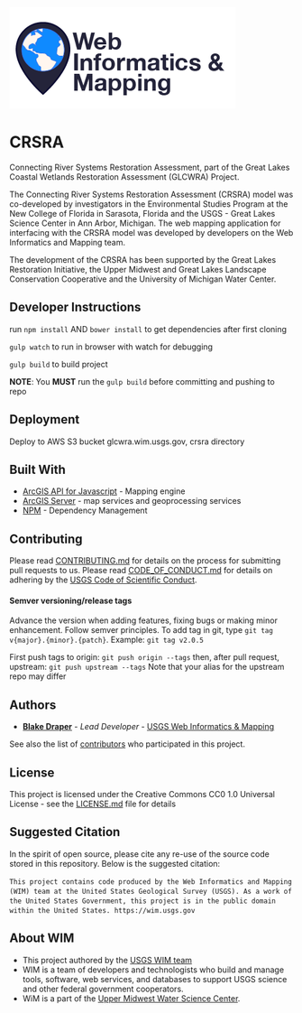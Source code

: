![WiM](wimlogo.png)

# CRSRA
Connecting River Systems Restoration Assessment, part of the Great Lakes Coastal Wetlands Restoration Assessment (GLCWRA) Project.

The Connecting River Systems Restoration Assessment (CRSRA) model was co-developed by investigators in the Environmental Studies Program at the New College of Florida in Sarasota, Florida and the USGS - Great Lakes Science Center in Ann Arbor, Michigan. The web mapping application for interfacing with the CRSRA model was developed by developers on the Web Informatics and Mapping team.

The development of the CRSRA has been supported by the Great Lakes Restoration Initiative, the Upper Midwest and Great Lakes Landscape Conservation Cooperative and the University of Michigan Water Center.

## Developer Instructions

run `npm install` AND `bower install` to get dependencies after first cloning

`gulp watch` to run in browser with watch for debugging

`gulp build` to build project

**NOTE**: You **MUST** run the `gulp build` before committing and pushing to repo

## Deployment

Deploy to AWS S3 bucket glcwra.wim.usgs.gov, crsra directory

## Built With

* [ArcGIS API for Javascript](https://developers.arcgis.com/javascript/) - Mapping engine
* [ArcGIS Server](http://server.arcgis.com/en/) - map services and geoprocessing services
* [NPM](https://www.npmjs.com/) - Dependency Management

## Contributing

Please read [CONTRIBUTING.md]() for details on the process for submitting pull requests to us. Please read [CODE_OF_CONDUCT.md]() for details on adhering by the [USGS Code of Scientific Conduct](https://www2.usgs.gov/fsp/fsp_code_of_scientific_conduct.asp).

#### Semver versioning/release tags

Advance the version when adding features, fixing bugs or making minor enhancement. Follow semver principles. To add tag in git,  type `git tag v{major}.{minor}.{patch}`. Example: `git tag v2.0.5`

First push tags to origin: `git push origin --tags` then, after pull request, upstream: `git push upstream --tags`  Note that your alias for the upstream repo may differ

## Authors

* **[Blake Draper](https://www.usgs.gov/staff-profiles/blake-a-draper)**  - *Lead Developer* - [USGS Web Informatics & Mapping](https://wim.usgs.gov/)


See also the list of [contributors](https://github.com/USGS-WiM/CRSRA/graphs/contributors) who participated in this project.

## License

This project is licensed under the Creative Commons CC0 1.0 Universal License - see the [LICENSE.md](LICENSE.md) file for details

## Suggested Citation
In the spirit of open source, please cite any re-use of the source code stored in this repository. Below is the suggested citation:

`This project contains code produced by the Web Informatics and Mapping (WIM) team at the United States Geological Survey (USGS). As a work of the United States Government, this project is in the public domain within the United States. https://wim.usgs.gov`


## About WIM
* This project authored by the [USGS WIM team](https://wim.usgs.gov)
* WIM is a team of developers and technologists who build and manage tools, software, web services, and databases to support USGS science and other federal government cooperators.
* WiM is a part of the [Upper Midwest Water Science Center](https://www.usgs.gov/centers/wisconsin-water-science-center).

